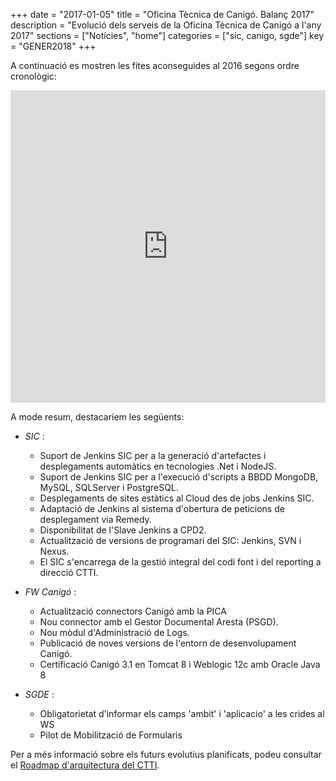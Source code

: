 +++
date        = "2017-01-05"
title       = "Oficina Tècnica de Canigó. Balanç 2017"
description = "Evolució dels serveis de la Oficina Tècnica de Canigó a l'any 2017"
sections    = ["Notícies", "home"]
categories  = ["sic, canigo, sgde"]
key         = "GENER2018"
+++

A continuació es mostren les fites aconseguides al 2016 segons ordre cronològic:

<center><iframe src='https://cdn.knightlab.com/libs/timeline3/latest/embed/index.html?source=1sqpklweKg2oJIwJcStMksqj6jggC9idUe_A_RW2BPeo&font=Default&lang=ca&initial_zoom=2&height=500' width='100%' height='500' frameborder='0'></iframe></center>

A mode resum, destacaríem les següents:

* _SIC_ :

	- Suport de Jenkins SIC per a la generació d'artefactes i desplegaments automàtics en tecnologies .Net i NodeJS.
	- Suport de Jenkins SIC per a l'execució d'scripts a BBDD MongoDB, MySQL, SQLServer i PostgreSQL.
	- Desplegaments de sites estàtics al Cloud des de jobs Jenkins SIC.
	- Adaptació de Jenkins al sistema d'obertura de peticions de desplegament via Remedy.
	- Disponibilitat de l'Slave Jenkins a CPD2.
	- Actualització de versions de programari del SIC: Jenkins, SVN i Nexus.
	- El SIC s'encarrega de la gestió integral del codi font i del reporting a direcció CTTI.

* _FW Canigó_ :

	- Actualització connectors Canigó amb la PICA
	- Nou connector amb el Gestor Documental Aresta (PSGD).
	- Nou mòdul d'Administració de Logs.
	- Publicació de noves versions de l'entorn de desenvolupament Canigó.
	- Certificació Canigó 3.1 en Tomcat 8 i Weblogic 12c amb Oracle Java 8

* _SGDE_ :

	- Obligatorietat d'informar els camps 'ambit' i 'aplicacio' a les crides al WS
    - Pilot de Mobilització de Formularis

Per a més informació sobre els futurs evolutius planificats, podeu consultar el [Roadmap d'arquitectura del CTTI](http://canigo.ctti.gencat.cat/centre-de-suport/roadmap/).

